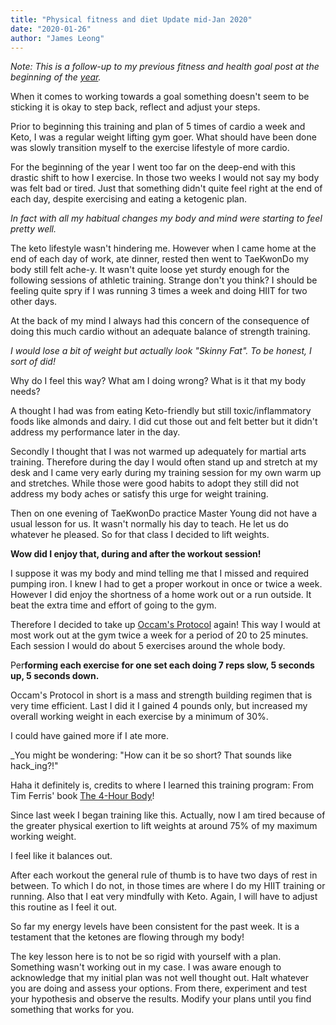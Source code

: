 ```yaml
---
title: "Physical fitness and diet Update mid-Jan 2020"
date: "2020-01-26"
author: "James Leong"
---
```


_Note: This is a follow-up to my previous fitness and health goal post at the beginning of the [year](https://pacedprogress.com/clean-keto-cutting-journey/)._

When it comes to working towards a goal something doesn't seem to be sticking it is okay to step back, reflect and adjust your steps.

Prior to beginning this training and plan of 5 times of cardio a week and Keto, I was a regular weight lifting gym goer. What should have been done was slowly transition myself to the exercise lifestyle of more cardio.

For the beginning of the year I went too far on the deep-end with this drastic shift to how I exercise. In those two weeks I would not say my body was felt bad or tired. Just that something didn't quite feel right at the end of each day, despite exercising and eating a ketogenic plan.

_In fact with all my habitual changes my body and mind were starting to feel pretty well._

The keto lifestyle wasn't hindering me. However when I came home at the end of each day of work, ate dinner, rested then went to TaeKwonDo my body still felt ache-y. It wasn't quite loose yet sturdy enough for the following sessions of athletic training. Strange don't you think? I should be feeling quite spry if I was running 3 times a week and doing HIIT for two other days.

At the back of my mind I always had this concern of the consequence of doing this much cardio without an adequate balance of strength training.

_I would lose a bit of weight but actually look "Skinny Fat". To be honest, I sort of did!_

Why do I feel this way? What am I doing wrong? What is it that my body needs?

A thought I had was from eating Keto-friendly but still toxic/inflammatory foods like almonds and dairy. I did cut those out and felt better but it didn't address my performance later in the day.

Secondly I thought that I was not warmed up adequately for martial arts training. Therefore during the day I would often stand up and stretch at my desk and I came very early during my training session for my own warm up and stretches. While those were good habits to adopt they still did not address my body aches or satisfy this urge for weight training.

Then on one evening of TaeKwonDo practice Master Young did not have a usual lesson for us. It wasn't normally his day to teach. He let us do whatever he pleased. So for that class I decided to lift weights.

**Wow did I enjoy that, during and after the workout session!**

I suppose it was my body and mind telling me that I missed and required pumping iron. I knew I had to get a proper workout in once or twice a week. However I did enjoy the shortness of a home work out or a run outside. It beat the extra time and effort of going to the gym.

Therefore I decided to take up [Occam's Protocol](https://www.occamsprotocol.com/) again! This way I would at most work out at the gym twice a week for a period of 20 to 25 minutes. Each session I would do about 5 exercises around the whole body.

Per**forming each exercise for one set each doing 7 reps slow, 5 seconds up, 5 seconds down.**

Occam's Protocol in short is a mass and strength building regimen that is very time efficient. Last I did it I gained 4 pounds only, but increased my overall working weight in each exercise by a minimum of 30%.

I could have gained more if I ate more.

_You might be wondering: "How can it be so short? That sounds like hack_ing?!"

Haha it definitely is, credits to where I learned this training program: From Tim Ferris' book [The 4-Hour Body](https://fourhourbody.com/)!

Since last week I began training like this. Actually, now I am tired because of the greater physical exertion to lift weights at around 75% of my maximum working weight.

I feel like it balances out.

After each workout the general rule of thumb is to have two days of rest in between. To which I do not, in those times are where I do my HIIT training or running. Also that I eat very mindfully with Keto. Again, I will have to adjust this routine as I feel it out.

So far my energy levels have been consistent for the past week. It is a testament that the ketones are flowing through my body!

The key lesson here is to not be so rigid with yourself with a plan. Something wasn't working out in my case. I was aware enough to acknowledge that my initial plan was not well thought out. Halt whatever you are doing and assess your options. From there, experiment and test your hypothesis and observe the results. Modify your plans until you find something that works for you.
